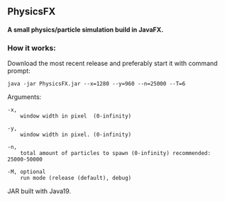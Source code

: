 ## PhysicsFX


#### A small physics/particle simulation build in JavaFX.  



### How it works:

Download the most recent release and preferably start it with command prompt:


  ~~~ 
  java -jar PhysicsFX.jar --x=1280 --y=960 --n=25000 --T=6 
  ~~~
  
Arguments:
  
    -x,   
        window width in pixel  (0-infinity)

    -y,
        window width in pixel. (0-infinity)

    -n,
        total amount of particles to spawn (0-infinity) recommended: 25000-50000

    -M, optional
        run mode (release (default), debug)
        


JAR built with Java19.  